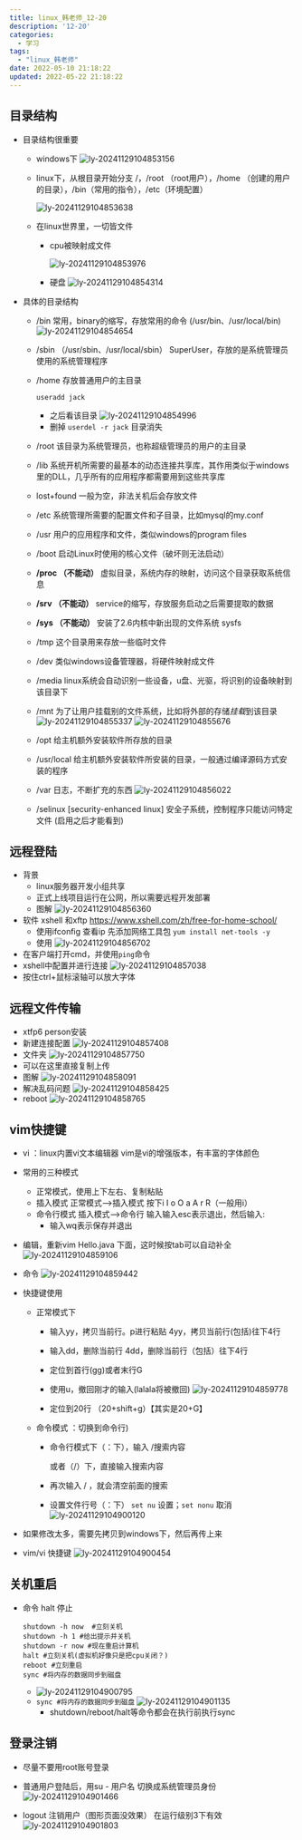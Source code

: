 ```yaml
---
title: linux_韩老师_12-20
description: '12-20'
categories:
  - 学习
tags:
  - "linux_韩老师"
date: 2022-05-10 21:18:22
updated: 2022-05-22 21:18:22
---
```


## 目录结构

- 目录结构很重要

  - windows下
    ![ly-20241129104853156](attachments/img/ly-20241129104853156.png)

  - linux下，从根目录开始分支
    /，/root （root用户），/home （创建的用户的目录），/bin（常用的指令），/etc（环境配置）

    ![ly-20241129104853638](attachments/img/ly-20241129104853638.png)

  - 在linux世界里，一切皆文件

    - cpu被映射成文件

      ![ly-20241129104853976](attachments/img/ly-20241129104853976.png)

    - 硬盘
      ![ly-20241129104854314](attachments/img/ly-20241129104854314.png)

- 具体的目录结构

  - /bin 常用，binary的缩写，存放常用的命令
    (/usr/bin、/usr/local/bin)
    ![ly-20241129104854654](attachments/img/ly-20241129104854654.png)

  - /sbin （/usr/sbin、/usr/local/sbin）
    SuperUser，存放的是系统管理员使用的系统管理程序

  - /home 存放普通用户的主目录

    ```shell
    useradd jack
    ```

    - 之后看该目录
      ![ly-20241129104854996](attachments/img/ly-20241129104854996.png)
    - 删掉 ```userdel -r jack```
      目录消失

  - /root 该目录为系统管理员，也称超级管理员的用户的主目录

  - /lib 系统开机所需要的最基本的动态连接共享库，其作用类似于windows里的DLL，几乎所有的应用程序都需要用到这些共享库

  - lost+found 一般为空，非法关机后会存放文件

  - /etc 系统管理所需要的配置文件和子目录，比如mysql的my.conf

  - /usr 用户的应用程序和文件，类似windows的program files

  - /boot 启动Linux时使用的核心文件（破坏则无法启动）

  - **/proc （不能动）** 虚拟目录，系统内存的映射，访问这个目录获取系统信息

  - **/srv （不能动）** service的缩写，存放服务启动之后需要提取的数据

  - **/sys （不能动）** 安装了2.6内核中新出现的文件系统 sysfs

  - /tmp 这个目录用来存放一些临时文件

  - /dev 类似windows设备管理器，将硬件映射成文件

  - /media linux系统会自动识别一些设备，u盘、光驱，将识别的设备映射到该目录下

  - /mnt 为了让用户挂载别的文件系统，比如将外部的存储*挂载*到该目录
    ![ly-20241129104855337](attachments/img/ly-20241129104855337.png)
    ![ly-20241129104855676](attachments/img/ly-20241129104855676.png)

  - /opt 给主机额外安装软件所存放的目录

  - /usr/local 给主机额外安装软件所安装的目录，一般通过编译源码方式安装的程序

  - /var 日志，不断扩充的东西
    ![ly-20241129104856022](attachments/img/ly-20241129104856022.png)

  - /selinux [security-enhanced linux]
    安全子系统，控制程序只能访问特定文件
    (启用之后才能看到)

## 远程登陆

- 背景
  - linux服务器开发小组共享
  - 正式上线项目运行在公网，所以需要远程开发部署
  - 图解
    ![ly-20241129104856360](attachments/img/ly-20241129104856360.png)
- 软件 xshell 和xftp
  https://www.xshell.com/zh/free-for-home-school/
  - 使用ifconfig 查看ip
    先添加网络工具包
    ```yum install net-tools -y```
  - 使用
    ![ly-20241129104856702](attachments/img/ly-20241129104856702.png)
- 在客户端打开cmd，并使用```ping```命令
- xshell中配置并进行连接
  ![ly-20241129104857038](attachments/img/ly-20241129104857038.png)
- 按住ctrl+鼠标滚轴可以放大字体

## 远程文件传输

- xtfp6 person安装
- 新建连接配置
  ![ly-20241129104857408](attachments/img/ly-20241129104857408.png)
- 文件夹
  ![ly-20241129104857750](attachments/img/ly-20241129104857750.png)
- 可以在这里直接复制上传
- 图解
  ![ly-20241129104858091](attachments/img/ly-20241129104858091.png)
- 解决乱码问题
  ![ly-20241129104858425](attachments/img/ly-20241129104858425.png)
- reboot
  ![ly-20241129104858765](attachments/img/ly-20241129104858765.png)

## vim快捷键

- vi ：linux内置vi文本编辑器
  vim是vi的增强版本，有丰富的字体颜色

- 常用的三种模式

  - 正常模式，使用上下左右、复制粘贴
  - 插入模式
    正常模式-->插入模式
    按下i I o O a A r R（一般用i）
  - 命令行模式
    插入模式-->命令行 输入输入esc表示退出，然后输入: 
    - 输入wq表示保存并退出

- 编辑，重新vim Hello.java
  下面，这时候按tab可以自动补全
  ![ly-20241129104859106](attachments/img/ly-20241129104859106.png)

- 命令
  ![ly-20241129104859442](attachments/img/ly-20241129104859442.png)

- 快捷键使用

  - 正常模式下

    - 输入yy，拷贝当前行。p进行粘贴
      4yy，拷贝当前行(包括)往下4行

    - 输入dd，删除当前行
      4dd，删除当前行（包括）往下4行

    - 定位到首行(gg)或者末行G 

    - 使用u，撤回刚才的输入(lalala将被撤回)
      ![ly-20241129104859778](attachments/img/ly-20241129104859778.png)

    - 定位到20行 （20+shift+g）【其实是20+G】

      

  - 命令模式  ：切换到命令行)

    - 命令行模式下（：下），输入 /搜索内容

      或者（/）下，直接输入搜索内容

    - 再次输入 / ，就会清空前面的搜索

    - 设置文件行号（：下） ```set nu``` 设置；```set nonu``` 取消
      ![ly-20241129104900120](attachments/img/ly-20241129104900120.png)

- 如果修改太多，需要先拷贝到windows下，然后再传上来

- vim/vi 快捷键
  ![ly-20241129104900454](attachments/img/ly-20241129104900454.png)

  

## 关机重启

- 命令 halt 停止

  ```shell
  shutdown -h now  #立刻关机
  shutdown -h 1 #给出提示并关机
  shutdown -r now #现在重启计算机
  halt #立刻关机(虚拟机好像只是把cpu关闭？)
  reboot #立刻重启
  sync #将内存的数据同步到磁盘
  ```

  - 
    ![ly-20241129104900795](attachments/img/ly-20241129104900795.png)
  - ```sync #将内存的数据同步到磁盘```
    ![ly-20241129104901135](attachments/img/ly-20241129104901135.png)
    - shutdown/reboot/halt等命令都会在执行前执行sync

## 登录注销

- 尽量不要用root账号登录

- 普通用户登陆后，用su - 用户名   切换成系统管理员身份
  ![ly-20241129104901466](attachments/img/ly-20241129104901466.png)

- logout 注销用户（图形页面没效果）
  在运行级别3下有效
  ![ly-20241129104901803](attachments/img/ly-20241129104901803.png)

  

